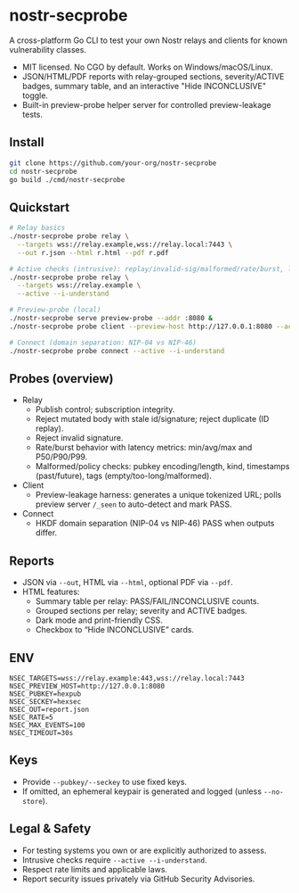 # nostr-secprobe

A cross-platform Go CLI to test your own Nostr relays and clients for known vulnerability classes.

- MIT licensed. No CGO by default. Works on Windows/macOS/Linux.
- JSON/HTML/PDF reports with relay-grouped sections, severity/ACTIVE badges, summary table, and an interactive "Hide INCONCLUSIVE" toggle.
- Built-in preview-probe helper server for controlled preview-leakage tests.

## Install

```bash
git clone https://github.com/your-org/nostr-secprobe
cd nostr-secprobe
go build ./cmd/nostr-secprobe
```

## Quickstart

```bash
# Relay basics
./nostr-secprobe probe relay \
  --targets wss://relay.example,wss://relay.local:7443 \
  --out r.json --html r.html --pdf r.pdf

# Active checks (intrusive): replay/invalid-sig/malformed/rate/burst, latency percentiles
./nostr-secprobe probe relay \
  --targets wss://relay.example \
  --active --i-understand

# Preview-probe (local)
./nostr-secprobe serve preview-probe --addr :8080 &
./nostr-secprobe probe client --preview-host http://127.0.0.1:8080 --active --i-understand

# Connect (domain separation: NIP-04 vs NIP-46)
./nostr-secprobe probe connect --active --i-understand
```

## Probes (overview)

- Relay
  - Publish control; subscription integrity.
  - Reject mutated body with stale id/signature; reject duplicate (ID replay).
  - Reject invalid signature.
  - Rate/burst behavior with latency metrics: min/avg/max and P50/P90/P99.
  - Malformed/policy checks: pubkey encoding/length, kind, timestamps (past/future), tags (empty/too-long/malformed).
- Client
  - Preview-leakage harness: generates a unique tokenized URL; polls preview server `/_seen` to auto-detect and mark PASS.
- Connect
  - HKDF domain separation (NIP-04 vs NIP-46) PASS when outputs differ.

## Reports

- JSON via `--out`, HTML via `--html`, optional PDF via `--pdf`.
- HTML features:
  - Summary table per relay: PASS/FAIL/INCONCLUSIVE counts.
  - Grouped sections per relay; severity and ACTIVE badges.
  - Dark mode and print-friendly CSS.
  - Checkbox to “Hide INCONCLUSIVE” cards.

## ENV

```
NSEC_TARGETS=wss://relay.example:443,wss://relay.local:7443
NSEC_PREVIEW_HOST=http://127.0.0.1:8080
NSEC_PUBKEY=hexpub
NSEC_SECKEY=hexsec
NSEC_OUT=report.json
NSEC_RATE=5
NSEC_MAX_EVENTS=100
NSEC_TIMEOUT=30s
```

## Keys

- Provide `--pubkey/--seckey` to use fixed keys.
- If omitted, an ephemeral keypair is generated and logged (unless `--no-store`).

## Legal & Safety

- For testing systems you own or are explicitly authorized to assess.
- Intrusive checks require `--active --i-understand`.
- Respect rate limits and applicable laws.
- Report security issues privately via GitHub Security Advisories.
